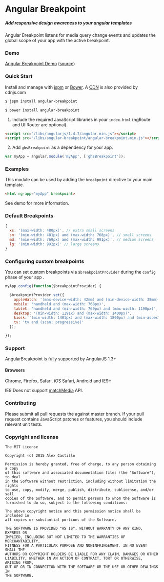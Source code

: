 # Angular Breakpoint

##### Add responsive design awareness to your angular templates

Angular Breakpoint listens for media query change events and updates the global scope of your app with the active breakpoint.

### Demo

[Angular Breakpoint Demo](http://alexandercastillo.github.io/angular-breakpoint) ([source](../gh-pages/app.js))


### Quick Start

Install and manage with [jspm](http://jspm.io) or [Bower](http://bower.io). A [CDN](http://cdnjs.com/libraries/angular-breakpoint) is also provided by cdnjs.com

``` bash
$ jspm install angular-breakpoint
```

``` bash
$ bower install angular-breakpoint
```

1) Include the required JavaScript libraries in your `index.html` (ngRoute and UI Router are optional). 

``` html
<script src="/libs/angularjs/1.4.7/angular.min.js"></script>
<script src="/libs/angular-breakpoint/angular-breakpoint.min.js"></script>
```

2) Add `ghsBreakpoint` as a dependency for your app.

``` js
var myApp = angular.module('myApp', ['ghsBreakpoint']);
```

### Examples

This module can be used by adding the `breakpoint` directive to your main template. 

```html
<html ng-app="myApp" breakpoint>
```

See demo for more information.


### Default Breakpoints

```js
{
  xs: '(max-width: 480px)', // extra small screens
  sm: '(min-width: 481px) and (max-width: 768px)', // small screens
  md: '(min-width: 769px) and (max-width: 991px)', // medium screens
  lg: '(min-width: 992px)' // large screens
}
```

### Configuring custom breakpoints

You can set custom breakpoints via `$breakpointProvider` during the `config` phase of your app .

``` js
myApp.config(function($breakpointProvider) {

  $breakpointProvider.set({
    appleWatch: '(max-device-width: 42mm) and (min-device-width: 38mm)',
    mobile: 'handheld and (max-width: 768px)',
    tablet: 'handheld and (min-width: 769px) and (max-width: 1190px)',
    desktop: '(min-width: 1191x) and (max-width: 1400px)',
    kiosk: '(min-width: 1401px) and (max-width: 1800px) and (min-aspect-ratio: 4/3)',
    tv: 'tv and (scan: progressive)'
  });

});
```

### Support

AngularBreakpoint is fully supported by AngularJS 1.3+


#### Browsers

Chrome, Firefox, Safari, iOS Safari, Android and IE9+

IE9 Does not support [matchMedia](http://caniuse.com/#feat=matchmedia) API. 


### Contributing

Please submit all pull requests the against master branch. If your pull request contains JavaScript patches or features, you should include relevant unit tests.

### Copyright and license

```
The MIT License

Copyright (c) 2015 Alex Castillo

Permission is hereby granted, free of charge, to any person obtaining a copy
of this software and associated documentation files (the "Software"), to deal
in the Software without restriction, including without limitation the rights
to use, copy, modify, merge, publish, distribute, sublicense, and/or sell
copies of the Software, and to permit persons to whom the Software is
furnished to do so, subject to the following conditions:

The above copyright notice and this permission notice shall be included in
all copies or substantial portions of the Software.

THE SOFTWARE IS PROVIDED "AS IS", WITHOUT WARRANTY OF ANY KIND, EXPRESS OR
IMPLIED, INCLUDING BUT NOT LIMITED TO THE WARRANTIES OF MERCHANTABILITY,
FITNESS FOR A PARTICULAR PURPOSE AND NONINFRINGEMENT. IN NO EVENT SHALL THE
AUTHORS OR COPYRIGHT HOLDERS BE LIABLE FOR ANY CLAIM, DAMAGES OR OTHER
LIABILITY, WHETHER IN AN ACTION OF CONTRACT, TORT OR OTHERWISE, ARISING FROM,
OUT OF OR IN CONNECTION WITH THE SOFTWARE OR THE USE OR OTHER DEALINGS IN
THE SOFTWARE.
```
